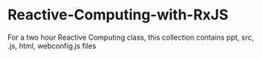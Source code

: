 # Reactive-Computing-with-RxJS
For a two hour Reactive Computing class, this collection contains ppt, src, .js, html, webconfig.js files
